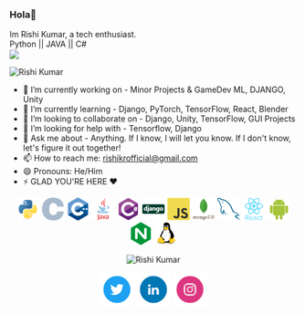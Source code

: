 ### Hola👋

<!--
**RishiKr3101/RishiKr3101** is a ✨ _special_ ✨ repository because its `README.md` (this file) appears on your GitHub profile.

Here are some ideas to get you started:
-->
Im Rishi Kumar, a tech enthusiast.<br/>
Python || JAVA || C# <br/>
<img align='center' src='https://tenor.com/view/patrick-zen-meditation-gif-13277341' width='200"'>
<p align="left"> <img src="https://komarev.com/ghpvc/?username=RishiKr3101" alt="Rishi Kumar" /> </p>

- 🔭 I’m currently working on - Minor Projects & GameDev ML, DJANGO, Unity
- 🌱 I’m currently learning - Django, PyTorch, TensorFlow, React, Blender
- 👯 I’m looking to collaborate on - Django, Unity, TensorFlow, GUI Projects 
- 🤔 I’m looking for help with - Tensorflow, Django
- 💬 Ask me about - Anything. If I know, I will let you know. If I don't know, let's figure it out together!
- 📫 How to reach me: rishikrofficial@gmail.com
- 😄 Pronouns: He/Him
- ⚡ GLAD YOU'RE HERE ❤️

<p align="center">
  <img src="https://raw.githubusercontent.com/devicons/devicon/master/icons/python/python-original.svg" alt="python" width="40" height="40"/>
  <img src="https://raw.githubusercontent.com/devicons/devicon/master/icons/c/c-original.svg" alt="c" width="40" height="40"/> 
  <img src="https://raw.githubusercontent.com/devicons/devicon/master/icons/cplusplus/cplusplus-original.svg" alt="cplusplus" width="40" height="40"/>
  <img src="https://raw.githubusercontent.com/devicons/devicon/master/icons/java/java-original-wordmark.svg" alt="cplusplus" width="40" height="40"/> 
  <img src="https://raw.githubusercontent.com/devicons/devicon/master/icons/csharp/csharp-original.svg" alt="c#" width="40" height="40"/> 
  <img src="https://raw.githubusercontent.com/devicons/devicon/master/icons/django/django-original.svg" alt="django" width="40" height="40"/>  
  <img src="https://raw.githubusercontent.com/devicons/devicon/master/icons/javascript/javascript-original.svg" alt="javascript" width="40" height="40"/> 
  <img src="https://raw.githubusercontent.com/devicons/devicon/master/icons/mongodb/mongodb-original-wordmark.svg" alt="mongodb" width="40" height="40"/> 
  <img src="https://raw.githubusercontent.com/devicons/devicon/master/icons/mysql/mysql-original.svg" alt="mysql" width="40" height="40"/> 
  <img src="https://raw.githubusercontent.com/devicons/devicon/master/icons/react/react-original-wordmark.svg" alt="react" width="40" height="40"/> 
  <img src="https://raw.githubusercontent.com/devicons/devicon/master/icons/android/android-original.svg" alt="bootstrap" width="40" height="40"/> 
  <img src="https://raw.githubusercontent.com/devicons/devicon/master/icons/nginx/nginx-original.svg" alt="nginx" width="40" height="40"/> 
  <img src="https://raw.githubusercontent.com/devicons/devicon/master/icons/linux/linux-original.svg" alt="linux" width="40" height="40"/>
</p>
<p align="center"> 
  <img src="https://github-readme-stats.vercel.app/api?username=RishiKr3101&show_icons=true&theme=tokyonight" alt="Rishi Kumar" /> 
</p>

<p align="center">
<a href="https://twitter.com/rishikr64730785"><img src="https://github.com/aritraroy/social-icons/blob/master/twitter-icon.png?raw=true" width="60"></a>
<a href="inkedin.com/in/rishi-kumar-7468731a1/"><img src="https://github.com/aritraroy/social-icons/blob/master/linkedin-icon.png?raw=true" width="60"></a>
<a href="https://instagram.com/rishi_k31"><img src="https://github.com/aritraroy/social-icons/blob/master/instagram-icon.png?raw=true" width="60"></a>
</p>

